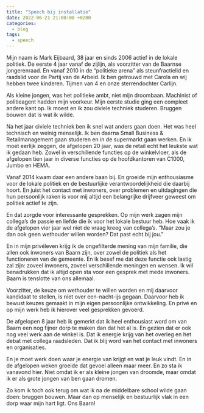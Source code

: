 ```yaml
---
title: "Speech bij installatie"
date: 2022-06-21 21:00:00 +0200
categories:
  - blog
tags:
  - speech
---
```


<!-- wp:paragraph -->
<p>Mijn naam is Mark Eijbaard, 38 jaar en sinds 2006 actief in de lokale politiek. De eerste 4 jaar vanaf de zijlijn, als voorzitter van de Baarnse jongerenraad. En vanaf 2010 in de “politieke arena” als steunfractielid en raadslid voor de Partij van de Arbeid. Ik ben getrouwd met Carola en wij hebben twee kinderen. Tijmen van 4 en onze sterrendochter Carlijn.</p>
<!-- /wp:paragraph -->

<!-- wp:paragraph -->
<p>Als kleine jongen, was het politieke ambt, niet mijn droombaan. Machinist of politieagent hadden mijn voorkeur. Mijn eerste studie ging een compleet andere kant op. Ik moest en ik zou civiele techniek studeren. Bruggen bouwen dat is wat ik wilde.</p>
<!-- /wp:paragraph -->

<!-- wp:paragraph -->
<p>Na het jaar civiele techniek ben ik snel wat anders gaan doen. Het was heel technisch en weinig menselijk. Ik ben daarna Small Business &amp; Retailmanagement gaan studeren en in de supermarkt gaan werken. En ik moet eerlijk zeggen, de afgelopen 20 jaar, was de retail echt het leukste wat ik gedaan heb. Zowel in verschillende functies op de winkelvloer, als de afgelopen tien jaar in diverse functies op de hoofdkantoren van C1000, Jumbo en HEMA.</p>
<!-- /wp:paragraph -->

<!-- wp:paragraph -->
<p>Vanaf 2014 kwam daar een andere baan bij. En groeide mijn enthousiasme voor de lokale politiek en de bestuurlijke verantwoordelijkheid die daarbij hoort. En juist het contact met inwoners, over problemen en uitdagingen die hun persoonlijk raken is voor mij altijd een belangrijke drijfveer geweest om politiek actief te zijn.</p>
<!-- /wp:paragraph -->

<!-- wp:paragraph -->
<p>En dat zorgde voor interessante gesprekken. Op mijn werk zagen mijn collega’s de passie en liefde die ik voor het lokale bestuur heb. Hoe vaak ik de afgelopen vier jaar wel niet de vraag kreeg van collega’s. “Maar zou je dan ook geen wethouder willen worden? Dat past echt bij jou.”</p>
<!-- /wp:paragraph -->

<!-- wp:paragraph -->
<p>En in mijn privéleven krijg ik de ongefilterde mening van mijn familie, die allen ook inwoners van Baarn zijn, over zowel de politiek als het functioneren van de gemeente. En ik besef me dat deze functie ook lastig zal zijn: zoveel inwoners, zoveel verschillende meningen en wensen. Ik wil benadrukken dat ik altijd open sta voor een gesprek met mede inwoners. Baarn is tenslotte van ons allemaal.</p>
<!-- /wp:paragraph -->

<!-- wp:paragraph -->
<p>Voorzitter, de keuze om wethouder te willen worden en mij daarvoor kandidaat te stellen, is niet over een-nacht-ijs gegaan. Daarvoor heb ik bewust keuzes gemaakt in mijn eigen persoonlijke ontwikkeling. En privé en op mijn werk heb ik hierover veel gesprekken gevoerd.</p>
<!-- /wp:paragraph -->

<!-- wp:paragraph -->
<p>De afgelopen 8 jaar heb ik gemerkt dat ik heel enthousiast word om van Baarn een nog fijner dorp te maken dan dat het al is. En gezien dat er ook nog veel werk aan de winkel is. Dat ik energie krijg van het overleg en het debat met collega raadsleden. Dat ik blij word van het contact met inwoners en organisaties.</p>
<!-- /wp:paragraph -->

<!-- wp:paragraph -->
<p>En je moet werk doen waar je energie van krijgt en wat je leuk vindt. En in de afgelopen weken groeide dat gevoel alleen maar meer. En zo sta ik vanavond hier. Niet omdat ik er als kleine jongen van droomde, maar omdat ik er als grote jongen van ben gaan dromen.</p>
<!-- /wp:paragraph -->

<!-- wp:paragraph -->
<p>Zo kom ik toch ook terug om wat ik na de middelbare school wilde gaan doen: bruggen bouwen. Maar dan op menselijk en bestuurlijk vlak in een dorp waar mijn hart ligt. Ons Baarn!</p>
<!-- /wp:paragraph -->
